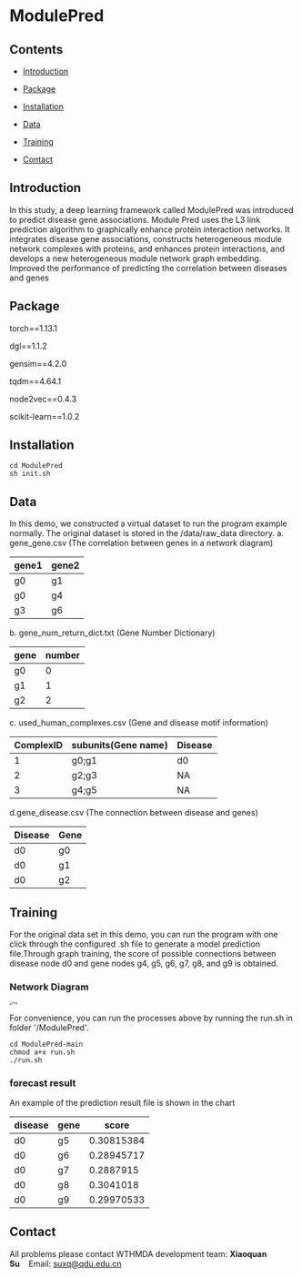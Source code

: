 # ModulePred

## Contents

- <u>[Introduction](#Introduction)</u>

- <u>[Package](#Package)</u>

- <u>[Installation](#Installation)</u>

- <u>[Data](#Data)</u>

- <u>[Training](#Training)</u>

- <u>[Contact](#Contact)</u>

## Introduction

In this study, a deep learning framework called ModulePred was introduced to predict disease gene associations. Module Pred uses the L3 link prediction algorithm to graphically enhance protein interaction networks. It integrates disease gene associations, constructs heterogeneous module network complexes with proteins, and enhances protein interactions, and develops a new heterogeneous module network graph embedding. Improved the performance of predicting the correlation between diseases and genes

## Package

torch==1.13.1

dgl==1.1.2

gensim==4.2.0

tqdm==4.64.1

node2vec==0.4.3

scikit-learn==1.0.2

## Installation

```
cd ModulePred
sh init.sh
```

## Data

In this demo, we constructed a virtual dataset to run the program example normally. The original dataset is stored in the /data/raw_data directory.
a.    gene_gene.csv (The correlation between genes in a network diagram)

| gene1 | gene2 |
| ----- | ----- |
| g0    | g1    |
| g0    | g4    |
| g3    | g6    |

b.    gene_num_return_dict.txt (Gene Number Dictionary)

| gene | number |
| ---- | ------ |
| g0   | 0      |
| g1   | 1      |
| g2   | 2      |

c.    used_human_complexes.csv (Gene and disease motif information)

| ComplexID | subunits(Gene name) | Disease |
| --------- | ------------------- | ------- |
| 1         | g0;g1               | d0      |
| 2         | g2;g3               | NA      |
| 3         | g4;g5               | NA      |

d.gene_disease.csv (The connection between disease and genes)

| Disease | Gene |
| ------- | ---- |
| d0      | g0   |
| d0      | g1   |
| d0      | g2   |

Training
-----------------------------

For the original data set in this demo, you can run the program with one click through the configured .sh file to generate a model prediction file.Through graph training, the score of possible connections between disease node d0 and gene nodes g4, g5, g6, g7, g8, and g9 is obtained.

### Network Diagram

<img title="img" src="file:///C:/Users/Administrator/%E6%A1%8C%E9%9D%A2/ModulePred/img.png" alt="img" style="zoom:33%;">

For convenience, you can run the processes above by running the run.sh in folder '/ModulePred'.

```
cd ModulePred-main
chmod a+x run.sh
./run.sh
```

### forecast result

An example of the prediction result file is shown in the chart

| disease | gene | score      |
| ------- | ---- | ---------- |
| d0      | g5   | 0.30815384 |
| d0      | g6   | 0.28945717 |
| d0      | g7   | 0.2887915  |
| d0      | g8   | 0.3041018  |
| d0      | g9   | 0.29970533 |

## Contact

All problems please contact WTHMDA development team: **Xiaoquan Su**    Email: [suxq@qdu.edu.cn](mailto:suxq@qdu.edu.cn)
